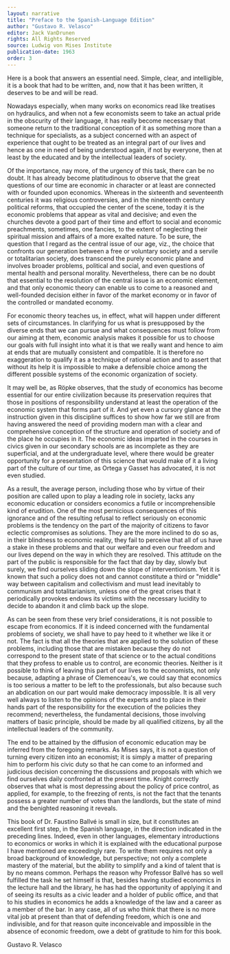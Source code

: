 ```yaml
---
layout: narrative
title: "Preface to the Spanish-Language Edition"
author: "Gustavo R. Velasco"
editor: Jack VanDrunen
rights: All Rights Reserved
source: Ludwig von Mises Institute
publication-date: 1963
order: 3
---
```


Here is a book that answers an essential need. Simple, clear, and
intelligible, it is a book that had to be written, and, now that it has
been written, it deserves to be and will be read.

Nowadays especially, when many works on economics read like treatises on
hydraulics, and when not a few economists seem to take an actual pride
in the obscurity of their language, it has really become necessary that
someone return to the traditional conception of it as something more
than a technique for specialists, as a subject concerned with an aspect
of experience that ought to be treated as an integral part of our lives
and hence as one in need of being understood again, if not by everyone,
then at least by the educated and by the intellectual leaders of
society.

Of the importance, nay more, of the urgency of this task, there can be
no doubt. It has already become platitudinous to observe that the great
questions of our time are economic in character or at least are
connected with or founded upon economics. Whereas in the sixteenth and
seventeenth centuries it was religious controversies, and in the
nineteenth century political reforms, that occupied the center of the
scene, today it is the economic problems that appear as vital and
decisive; and even the churches devote a good part of their time and
effort to social and economic preachments, sometimes, one fancies, to
the extent of neglecting their spiritual mission and affairs of a more
exalted nature. To be sure, the question that I regard as the central
issue of our age, viz., the choice that confronts our generation between
a free or voluntary society and a servile or totalitarian society, does
transcend the purely economic plane and involves broader problems,
political and social, and even questions of mental health and personal
morality. Nevertheless, there can be no doubt that essential to the
resolution of the central issue is an economic element, and that only
economic theory can enable us to come to a reasoned and well-founded
decision either in favor of the market economy or in favor of the
controlled or mandated economy.

For economic theory teaches us, in effect, what will happen under
different sets of circumstances. In clarifying for us what is
presupposed by the diverse ends that we can pursue and what consequences
must follow from our aiming at them, economic analysis makes it possible
for us to choose our goals with full insight into what it is that we
really want and hence to aim at ends that are mutually consistent and
compatible. It is therefore no exaggeration to qualify it as a technique
of rational action and to assert that without its help it is impossible
to make a defensible choice among the different possible systems of the
economic organization of society.

It may well be, as Röpke observes, that the study of economics has
become essential for our entire civilization because its preservation
requires that those in positions of responsibility understand at least
the operation of the economic system that forms part of it. And yet even
a cursory glance at the instruction given in this discipline suffices to
show how far we still are from having answered the need of providing
modern man with a clear and comprehensive conception of the structure
and operation of society and of the place he occupies in it. The
economic ideas imparted in the courses in civics given in our secondary
schools are as incomplete as they are superficial, and at the
undergraduate level, where there would be greater opportunity for a
presentation of this science that would make of it a living part of the
culture of our time, as Ortega y Gasset has advocated, it is not even
studied.

As a result, the average person, including those who by virtue of their
position are called upon to play a leading role in society, lacks any
economic education or considers economics a futile or incomprehensible
kind of erudition. One of the most pernicious consequences of this
ignorance and of the resulting refusal to reflect seriously on economic
problems is the tendency on the part of the majority of citizens to
favor eclectic compromises as solutions. They are the more inclined to
do so as, in their blindness to economic reality, they fail to perceive
that all of us have a stake in these problems and that our welfare and
even our freedom and our lives depend on the way in which they are
resolved. This attitude on the part of the public is responsible for the
fact that day by day, slowly but surely, we find ourselves sliding down
the slope of interventionism. Yet it is known that such a policy does
not and cannot constitute a third or "middle" way between capitalism and
collectivism and must lead inevitably to communism and totalitarianism,
unless one of the great crises that it periodically provokes endows its
victims with the necessary lucidity to decide to abandon it and climb
back up the slope.

As can be seen from these very brief considerations, it is not possible
to escape from economics. If it is indeed concerned with the fundamental
problems of society, we shall have to pay heed to it whether we like it
or not. The fact is that all the theories that are applied to the
solution of these problems, including those that are mistaken because
they do not correspond to the present state of that science or to the
actual conditions that they profess to enable us to control, are
economic theories. Neither is it possible to think of leaving this part
of our lives to the economists, not only because, adapting a phrase of
Clemenceau's, we could say that economics is too serious a matter to be
left to the professionals, but also because such an abdication on our
part would make democracy impossible. It is all very well always to
listen to the opinions of the experts and to place in their hands part
of the responsibility for the execution of the policies they recommend;
nevertheless, the fundamental decisions, those involving matters of
basic principle, should be made by all qualified citizens, by all the
intellectual leaders of the community.

The end to be attained by the diffusion of economic education may be
inferred from the foregoing remarks. As Mises says, it is not a question
of turning every citizen into an economist; it is simply a matter of
preparing him to perform his civic duty so that he can come to an
informed and judicious decision concerning the discussions and proposals
with which we find ourselves daily confronted at the present time.
Knight correctly observes that what is most depressing about the policy
of price control, as applied, for example, to the freezing of rents, is
not the fact that the tenants possess a greater number of votes than the
landlords, but the state of mind and the benighted reasoning it reveals.

This book of Dr. Faustino Ballvé is small in size, but it constitutes an
excellent first step, in the Spanish language, in the direction
indicated in the preceding lines. Indeed, even in other languages,
elementary introductions to economics or works in which it is explained
with the educational purpose I have mentioned are exceedingly rare. To
write them requires not only a broad background of knowledge, but
perspective; not only a complete mastery of the material, but the
ability to simplify and a kind of talent that is by no means common.
Perhaps the reason why Professor Ballvé has so well fulfilled the task
he set himself is that, besides having studied economics in the lecture
hall and the library, he has had the opportunity of applying it and of
seeing its results as a civic leader and a holder of public office, and
that to his studies in economics he adds a knowledge of the law and a
career as a member of the bar. In any case, all of us who think that
there is no more vital job at present than that of defending freedom,
which is one and indivisible, and for that reason quite inconceivable
and impossible in the absence of economic freedom, owe a debt of
gratitude to him for this book.

Gustavo R. Velasco
